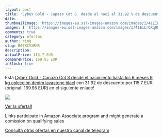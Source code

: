 ```yaml
---
layout: post
title: 'Cybex Gold - Capazo Cot S  desde el naci al 31.92 % de descuento'
date: 
thumbnailImage: 'https://images-eu.ssl-images-amazon.com/images/I/41EILrQXq0L._SL200_.jpg'
images: [ 'https://images-eu.ssl-images-amazon.com/images/I/41EILrQXq0L._SL200_.jpg' ]
comments: true
category: ofertas
author: ring
slug: B07KCVXBNS
description:
actualPrice: 115.7 EUR
comparePrice: 169.95 EUR
inStock: true
---
```


Está [Cybex Gold - Capazo Cot S  desde el nacimiento hasta los 6 meses  9 kg   colección denim  lavastone blacl](https://www.amazon.es/dp/B07KCVXBNS/?tag=tolees-21) con 31.92 de descuento por 115.7 EUR (original: 169.95 EUR) en el siguiente enlace!

[![](https://images-eu.ssl-images-amazon.com/images/I/41EILrQXq0L._SL200_.jpg)](https://www.amazon.es/dp/B07KCVXBNS/?tag=tolees-21)

[Ver la oferta!!](https://www.amazon.es/dp/B07KCVXBNS/?tag=tolees-21)

Links participate in Amazon Associate program and might generate a comission on qualifying sales

[Consulta otras ofertas en nuestro canal de telegram](https://t.me/s/ofertas25)

